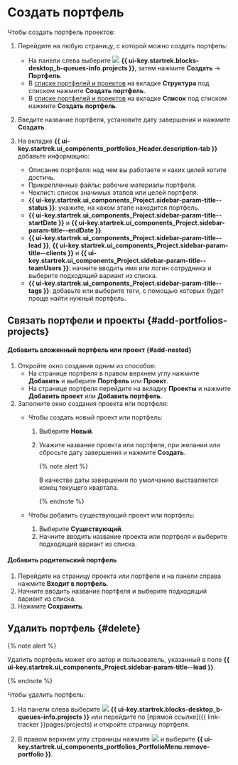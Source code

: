# Создать портфель

Чтобы создать портфель проектов:

1. Перейдите на любую страницу, с которой можно создать портфель:

   * На панели слева выберите ![](../../_assets/tracker/svg/project.svg)&nbsp;**{{ ui-key.startrek.blocks-desktop_b-queues-info.projects }}**, затем нажмите **Создать** → **Портфель**.
   * В [списке портфелей и проектов](my-projects.md) на вкладке **Структура** под списком нажмите **Создать портфель**.
   * В [списке портфелей и проектов](my-projects.md) на вкладке **Список** под списком нажмите **Создать портфель**.

1. Введите название портфеля, установите дату завершения и нажмите **Создать**.

1. На вкладке **{{ ui-key.startrek.ui_components_portfolios_Header.description-tab }}** добавьте информацию:

   * Описание портфеля: над чем вы работаете и каких целей хотите достичь.
   * Прикрепленные файлы: рабочие материалы портфеля.
   * Чеклист: список значимых этапов или целей портфеля.
   * **{{ ui-key.startrek.ui_components_Project.sidebar-param-title--status }}**: укажите, на каком этапе находится портфель.
   * **{{ ui-key.startrek.ui_components_Project.sidebar-param-title--startDate }}** и **{{ ui-key.startrek.ui_components_Project.sidebar-param-title--endDate }}**.
   * **{{ ui-key.startrek.ui_components_Project.sidebar-param-title--lead }}**, **{{ ui-key.startrek.ui_components_Project.sidebar-param-title--clients }}** и **{{ ui-key.startrek.ui_components_Project.sidebar-param-title--teamUsers }}**: начните вводить имя или логин сотрудника и выберите подходящий вариант из списка.
   * **{{ ui-key.startrek.ui_components_Project.sidebar-param-title--tags }}**: добавьте или выберите теги, с помощью которых будет проще найти нужный портфель.

## Связать портфели и проекты {#add-portfolios-projects}

#### Добавить вложенный портфель или проект {#add-nested}

1. Откройте окно создания одним из способов:
   * На странице портфеля в правом верхнем углу нажмите **Добавить** и выберите **Портфель** или **Проект**.
   * На странице портфеля перейдите на вкладку **Проекты** и нажмите **Добавить проект** или **Добавить портфель**.
1. Заполните окно создания проекта или портфеля:
   * Чтобы создать новый проект или портфель: 
      1. Выберите **Новый**.
      1. Укажите название проекта или портфеля, при желании  или сбросьте дату завершения и нажмите **Создать**.

         {% note alert %}
         
         В качестве даты завершения по умолчанию выставляется конец текущего квартала.

         {% endnote %}

   * Чтобы добавить существующий проект или портфель:
      1. Выберите **Существующий**.
      1. Начните вводить название проекта или портфеля и выберите подходящий вариант из списка.

#### Добавить родительский портфель

1. Перейдите на страницу проекта или портфеля и на панели справа нажмите **Входит в портфель**.
1. Начните вводить название портфеля и выберите подходящий вариант из списка.
1. Нажмите **Сохранить**.

## Удалить портфель {#delete}

{% note alert %}

Удалить портфель может его автор и пользователь, указанный в поле **{{ ui-key.startrek.ui_components_Project.sidebar-param-title--lead }}**.

{% endnote %}

Чтобы удалить портфель:

1. На панели слева выберите ![](../../_assets/tracker/svg/project.svg)&nbsp;**{{ ui-key.startrek.blocks-desktop_b-queues-info.projects }}** или перейдите по [прямой ссылке]({{ link-tracker }}pages/projects) и откройте страницу портфеля.

1. В правом верхнем углу страницы нажмите ![](../../_assets/horizontal-ellipsis.svg) и выберите **{{ ui-key.startrek.ui_components_portfolios_PortfolioMenu.remove-portfolio }}**.